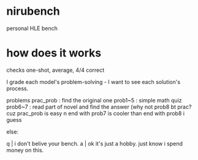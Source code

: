 # nirubench
personal HLE bench

# how does it works
checks one-shot, average, 4/4 correct

I grade each model's problem-solving - I want to see each solution's process.

problems
prac_prob : find the original one
prob1~5 : simple math quiz
prob6~7 : read part of novel and find the answer
(why not prob8 bt prac? cuz prac_prob is easy n end with prob7 is cooler than end with prob8 i guess

else:

q | i don't belive your bench.
a | ok it's just a hobby. just know i spend money on this.
